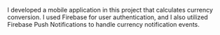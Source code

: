 I developed a mobile application in this project that calculates currency conversion. I used Firebase for user authentication, and I also utilized Firebase Push Notifications to handle currency notification events.
